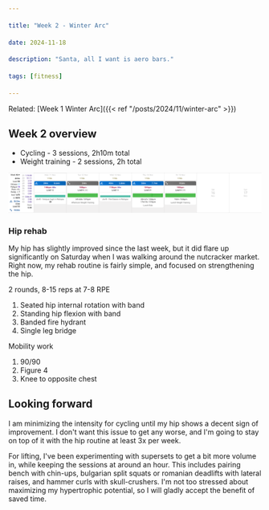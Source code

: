 ```yaml
---

title: "Week 2 - Winter Arc"

date: 2024-11-18

description: "Santa, all I want is aero bars."

tags: [fitness]

---
```


Related: [Week 1 Winter Arc]({{< ref "/posts/2024/11/winter-arc" >}})

## Week 2 overview
- Cycling - 3 sessions, 2h10m total
- Weight training - 2 sessions, 2h total

![Week 2](images/week-2.png "Light week overall")

### Hip rehab

My hip has slightly improved since the last week, but it did flare up significantly on Saturday when I was walking around the nutcracker market. Right now, my rehab routine is fairly simple, and focused on strengthening the hip.

2 rounds, 8-15 reps at 7-8 RPE
1. Seated hip internal rotation with band
2. Standing hip flexion with band
3. Banded fire hydrant
4. Single leg bridge

Mobility work
1. 90/90
2. Figure 4
3. Knee to opposite chest

## Looking forward

I am minimizing the intensity for cycling until my hip shows a decent sign of improvement. I don't want this issue to get any worse, and I'm going to stay on top of it with the hip routine at least 3x per week.

For lifting, I've been experimenting with supersets to get a bit more volume in, while keeping the sessions at around an hour. This includes pairing bench with chin-ups, bulgarian split squats or romanian deadlifts with lateral raises, and hammer curls with skull-crushers. I'm not too stressed about maximizing my hypertrophic potential, so I will gladly accept the benefit of saved time.